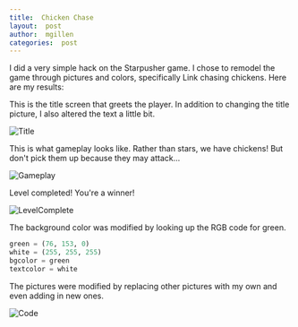 ```yaml
---
title:  Chicken Chase
layout:  post
author:  mgillen
categories:  post
---
```


I did a very simple hack on the Starpusher game. I chose to remodel the game through pictures and colors, specifically Link chasing chickens. Here are my results:

This is the title screen that greets the player. In addition to changing the title picture, I also altered the text a little bit.

![Title](http://i.imgur.com/2mjXsli.png)

This is what gameplay looks like. Rather than stars, we have chickens! But don't pick them up because they may attack...

![Gameplay](http://i.imgur.com/GOOXi2a.png)

Level completed! You're a winner!

![LevelComplete](http://i.imgur.com/1UjvLWx.png)


The background color was modified by looking up the RGB code for green. 

```python
green = (76, 153, 0)
white = (255, 255, 255)
bgcolor = green
textcolor = white
```

The pictures were modified by replacing other pictures with my own and even adding in new ones.

![Code](http://i.imgur.com/EeJYAQL.png)
